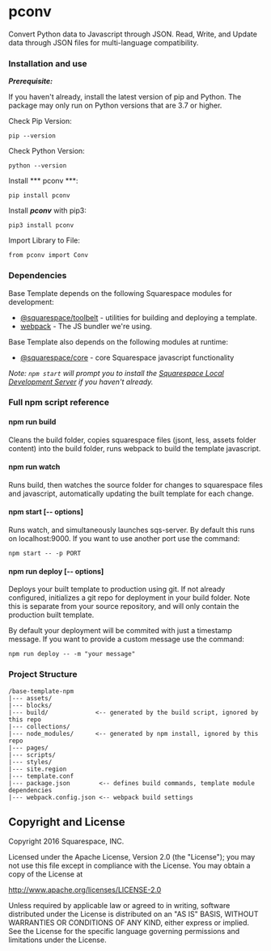 # pconv
Convert Python data to Javascript through JSON. Read, Write, and Update data through JSON files for multi-language compatibility.

### Installation and use

***Prerequisite:***

If you haven't already, install the latest version of pip and Python. The package may only run on Python versions that are 3.7 or higher.

Check Pip Version:
```
pip --version
```

Check Python Version:

```
python --version
```

Install *** pconv ***:

```
pip install pconv
```

Install ***pconv*** with pip3: 

```
pip3 install pconv
```

Import Library to File: 
```
from pconv import Conv
```

### Dependencies

Base Template depends on the following Squarespace modules for development:

* [@squarespace/toolbelt](https://github.com/Squarespace/squarespace-toolbelt) - utilities for building and deploying a template.
* [webpack](https://webpack.github.io/) - The JS bundler we're using.

Base Template also depends on the following modules at runtime:

* [@squarespace/core](https://github.com/Squarespace/squarespace-core) - core Squarespace javascript functionality

*Note: `npm start` will prompt you to install the [Squarespace Local Development Server](developers.squarespace.com/local-development) if you haven't already.*


### Full npm script reference


#### npm run build

Cleans the build folder, copies squarespace files (jsont, less, assets folder content) into the build folder, runs webpack to build the template javascript.

#### npm run watch

Runs build, then watches the source folder for changes to squarespace files and javascript, automatically updating the built template for each change.

#### npm start [-- options]

Runs watch, and simultaneously launches sqs-server. By default this runs on localhost:9000. If you want to use another port use the command:

```
npm start -- -p PORT
```

#### npm run deploy [-- options]

Deploys your built template to production using git. If not already configured, initializes a git repo for deployment in your build folder. Note this is separate from your source repository, and will only contain the production built template.

By default your deployment will be commited with just a timestamp message. If you want to provide a custom message use the command:

```
npm run deploy -- -m "your message"
```

### Project Structure

    /base-template-npm
    |--- assets/
    |--- blocks/
    |--- build/             <-- generated by the build script, ignored by this repo
    |--- collections/
    |--- node_modules/      <-- generated by npm install, ignored by this repo
    |--- pages/
    |--- scripts/
    |--- styles/
    |--- site.region
    |--- template.conf
    |--- package.json        <-- defines build commands, template module dependencies
    |--- webpack.config.json <-- webpack build settings

## Copyright and License

Copyright 2016 Squarespace, INC.

Licensed under the Apache License, Version 2.0 (the "License");
you may not use this file except in compliance with the License.
You may obtain a copy of the License at

   http://www.apache.org/licenses/LICENSE-2.0

Unless required by applicable law or agreed to in writing, software
distributed under the License is distributed on an "AS IS" BASIS,
WITHOUT WARRANTIES OR CONDITIONS OF ANY KIND, either express or implied.
See the License for the specific language governing permissions and
limitations under the License.